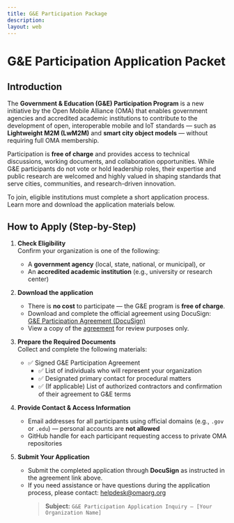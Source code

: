 ```yaml
---
title: G&E Participation Package
description:
layout: web
---
```


# G&E Participation Application Packet

## Introduction

The **Government & Education (G&E) Participation Program** is a new initiative by the Open Mobile Alliance (OMA) that enables government agencies and accredited academic institutions to contribute to the development of open, interoperable mobile and IoT standards — such as **Lightweight M2M (LwM2M)** and **smart city object models** — without requiring full OMA membership.

Participation is **free of charge** and provides access to technical discussions, working documents, and collaboration opportunities. While G&E participants do not vote or hold leadership roles, their expertise and public research are welcomed and highly valued in shaping standards that serve cities, communities, and research-driven innovation.

To join, eligible institutions must complete a short application process. Learn more and download the application materials below.

## How to Apply (Step-by-Step)

1. **Check Eligibility**  
   Confirm your organization is one of the following:  
   - A **government agency** (local, state, national, or municipal), or  
   - An **accredited academic institution** (e.g., university or research center)

2. **Download the application**   
   - There is **no cost** to participate — the G&E program is **free of charge**.  
   - Download and complete the official agreement using DocuSign:  
     <a href="https://powerforms.docusign.net/1ea4adc1-dba1-4e8e-a093-a4cd8add3cc6?env=na4&acct=5cb7d7a3-7be2-4e98-ae3c-bb2cc681bfd4&accountId=5cb7d7a3-7be2-4e98-ae3c-bb2cc681bfd4" target="_blank" rel="noopener noreferrer">G&E Participation Agreement (DocuSign)</a>
   - View a copy of the <a href="https://www.openmobilealliance.org/documents/Website/Membership/OMA-GE-Participation-Agreement-REVIEW-COPY.pdf" target="_blank" rel="noopener noreferrer">agreement</a> for review purposes only.

2. **Prepare the Required Documents**  
   Collect and complete the following materials:
   - ✅ Signed G&E Participation Agreement  
     - ✅ List of individuals who will represent your organization  
     - ✅ Designated primary contact for procedural matters  
     - ✅ (If applicable) List of authorized contractors and confirmation of their agreement to G&E terms  

3. **Provide Contact & Access Information**  
   - Email addresses for all participants using official domains (e.g., `.gov` or `.edu`) — personal accounts are **not allowed**  
   - GitHub handle for each participant requesting access to private OMA repositories

4. **Submit Your Application**  
   - Submit the completed application through **DocuSign** as instructed in the agreement link above.  
   - If you need assistance or have questions during the application process, please contact: [helpdesk@omaorg.org](mailto:helpdesk@omaorg.org?subject=G%26E%20Participation%20Application%20Inquiry%20%E2%80%93%20%5BYour%20Organization%20Name%5D)  
     > **Subject:** `G&E Participation Application Inquiry – [Your Organization Name]`

